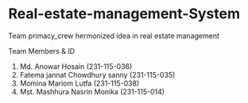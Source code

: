 # Real-estate-management-System
Team primacy_crew hermonized idea in real estate management

Team Members & ID
1. Md. Anowar Hosain (231-115-036)
2. Fatema jannat Chowdhury sanny (231-115-035)
3. Momina Mariom Lutfa (231-115-038)
4. Mst. Mashhura Nasrin Monika (231-115-014)

